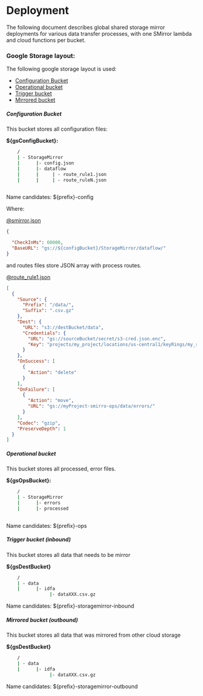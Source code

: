 # Deployment


The following document describes global shared storage mirror deployments for various data transfer processes, with one
SMirror lambda and cloud functions per bucket.


### Google Storage layout:

The following google storage layout is used:

- [Configuration Bucket](#configuration-bucket)
- [Operational bucket](#operational-bucket)
- [Trigger bucket](#trigger-bucket-inbound)
- [Mirrored bucket](#mirrored-bucket-outbound)


##### Configuration Bucket

This bucket stores all configuration files:

**${gsConfigBucket}:**

```bash
    /
    | - StorageMirror
    |      |- config.json
    |      |- dataflow
    |      |     | - route_rule1.json
    |      |     | - route_ruleN.json        
        
```            

Name candidates: ${prefix}-config

Where:

[@smirror.json](usage/gcp/config.json)

```json
{

  "CheckInMs": 60000,
  "BaseURL": "gs://${configBucket}/StorageMirror/dataflow/"
}
```

and routes files store JSON array with process routes.

[@route_rule1.json](usage/gcp/route_rule1.json)
```json
[
  {
    "Source": { 
      "Prefix": "/data/",
      "Suffix": ".csv.gz"
    },
    "Dest": {
      "URL": "s3://destBucket/data",
      "Credentials": {
        "URL": "gs://sourceBucket/secret/s3-cred.json.enc",
        "Key": "projects/my_project/locations/us-central1/keyRings/my_ring/cryptoKeys/my_key"
      }
    },
    "OnSuccess": [
      {
        "Action": "delete"
      }
    ],
    "OnFailure": [
      {
        "Action": "move",
        "URL": "gs://myProject-smirro-ops/data/errors/"
      }
    ],
    "Codec": "gzip",
    "PreserveDepth": 1
  }
]
```


##### Operational bucket

This bucket stores all processed, error files. 

**${gsOpsBucket}:**

```bash
    /
    | - StorageMirror
    |      |- errors
    |      |- processed
        
```            

Name candidates: ${prefix}-ops


##### Trigger bucket (inbound) 

This bucket stores all data that needs to be mirror 

**${gsDestBucket}**



```bash
    /
    | - data
    |      |- idfa
                |- dataXXX.csv.gz 
```    

Name candidates: ${prefix}-storagemirror-inbound


##### Mirrored bucket (outbound) 

This bucket stores all data that was mirrored from other cloud storage 

**${gsDestBucket}**


```bash
    /
    | - data
    |      |- idfa
                |- dataXXX.csv.gz 
```    

Name candidates: ${prefix}-storagemirror-outbound
